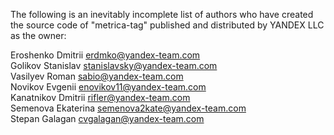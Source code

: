 The following is an inevitably incomplete list of authors who have created
the source code of "metrica-tag" published and distributed by YANDEX LLC
as the owner:  

Eroshenko Dmitrii <erdmko@yandex-team.com>  
Golikov Stanislav <stanislavsky@yandex-team.com>  
Vasilyev Roman <sabio@yandex-team.com>  
Novikov Evgenii <enovikov11@yandex-team.com>  
Kanatnikov Dmitrii <rifler@yandex-team.com>  
Semenova Ekaterina <semenova2kate@yandex-team.com>  
Stepan Galagan <cvgalagan@yandex-team.com>
